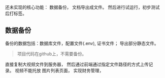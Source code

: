 还未实现的核心功能： 数据备份， 文档导出成文件。 然后进行试运行，初步测试后打标签。

## 数据备份
备份的数据包括：数据库文件，配置文件(.env), 证书文件； 导出部分静态文件。
>项目代码在github上，不需要备份。


直接复制大视频文件到服务器， 然后通过前端通过指定文件路径的方式上传记录。
视频不能托放
图片列表页面， 
实现财务管理， 

